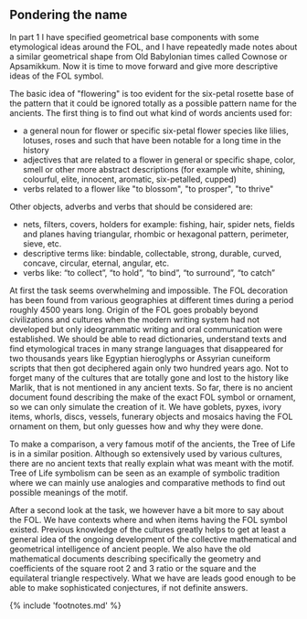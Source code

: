 <!-- pagewrapper -->
## Pondering the name

In part 1 I have specified geometrical base components with some etymological ideas around the FOL, and I have repeatedly made notes about a similar geometrical shape from Old Babylonian times called Cownose or Apsamikkum. Now it is time to move forward and give more descriptive ideas of the FOL symbol.

The basic idea of "flowering" is too evident for the six-petal rosette base of the pattern that it could be ignored totally as a possible pattern name for the ancients. The first thing is to find out what kind of words ancients used for:

* a general noun for flower or specific six-petal flower species<!-- cite author="mywildflowers.com" title="Search for example: http://www.mywildflowers.com" date="" location="" type="website" href="http://mywildflowers.com/searchflowers.asp?mode=identify&fshape=fform=%27regular%27%20AND%20rays%3E=6%20AND%20rays%3C=6&leaf=&color=&month=&form=&height=&bloomsize=&cluster=&itype=flower&startAt=0" --> like lilies, lotuses, roses and such that have been notable for a long time in the history
* adjectives that are related to a flower in general or specific shape, color, smell or other more abstract descriptions (for example white, shining, colourful, elite, innocent, aromatic, six-petalled, cupped)
* verbs related to a flower like "to blossom", "to prosper", "to thrive"

Other objects, adverbs and verbs that should be considered are:

* nets, filters, covers, holders for example: fishing, hair, spider nets, fields and planes having triangular, rhombic or hexagonal pattern, perimeter, sieve, etc.
* descriptive terms like: bindable, collectable, strong, durable, curved, concave, circular, eternal, angular, etc.
* verbs like: “to collect”, “to hold”, “to bind”, “to surround”, “to catch”

At first the task seems overwhelming and impossible. The FOL decoration has been found from various geographies at different times during a period roughly 4500 years long. Origin of the FOL goes probably beyond civilizations and cultures when the modern writing system had not developed but only ideogrammatic writing and oral communication were established. We should be able to read dictionaries, understand texts and find etymological traces in many strange languages that disappeared for two thousands years like Egyptian hieroglyphs or Assyrian cuneiform scripts that then got deciphered again only two hundred years ago. Not to forget many of the cultures that are totally gone and lost to the history like Marlik, that is not mentioned in any ancient texts. So far, there is no ancient document found describing the make of the exact FOL symbol or ornament, so we can only simulate the creation of it. We have goblets, pyxes, ivory items, whorls, discs, vessels, funerary objects and mosaics having the FOL ornament on them, but only guesses how and why they were done.

To make a comparison, a very famous motif of the ancients, the Tree of Life<!-- cite author="wikipedia.org" title="Tree of life" date="" location="" type="website" href="https://en.wikipedia.org/wiki/Tree_of_life" --> is in a similar position. Although so extensively used by various cultures, there are no ancient texts that really explain what was meant with the motif. Tree of Life symbolism can be seen as an example of symbolic tradition where we can mainly use analogies and comparative methods to find out possible meanings of the motif.

After a second look at the task, we however have a bit more to say about the FOL. We have contexts where and when items having the FOL symbol existed. Previous knowledge of the cultures greatly helps to get at least a general idea of the ongoing development of the collective mathematical and geometrical intelligence of ancient people. We also have the old mathematical documents describing specifically the geometry and coefficients of the square root 2 and 3 ratio or the square and the equilateral triangle respectively. What we have are leads good enough to be able to make sophisticated conjectures, if not definite answers.

<!-- endpagewrapper -->

{% include 'footnotes.md' %}
